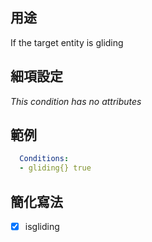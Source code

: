 ## 用途
If the target entity is gliding


## 細項設定
*This condition has no attributes*


## 範例
```yaml
  Conditions:
  - gliding{} true
```


## 簡化寫法
- [x] isgliding